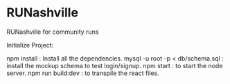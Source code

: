 # RUNashville
RUNashville for community runs

Initialize Project:

npm install : Install all the dependencies.
mysql -u root -p < db/schema.sql : install the mockup schema to test login/signup.
npm start : to start the node server.
npm run build:dev : to transpile the react files.